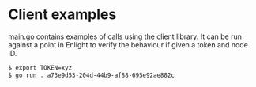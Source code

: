 # Client examples

[main.go](main.go) contains examples of calls using the client library. It can be run against a point in Enlight to verify the behaviour if given a token and node ID.

```sh
$ export TOKEN=xyz
$ go run . a73e9d53-204d-44b9-af88-695e92ae882c
```
